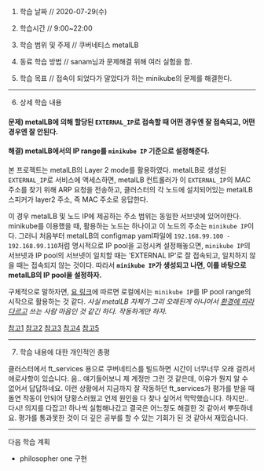 1. 학습 날짜 // 2020-07-29(수)

2. 학습시간 // 9:00~22:00

3. 학습 범위 및 주제 // 쿠버네티스 metalLB

4. 동료 학습 방법 // sanam님과 문제해결 위해 여러 실험을 함.

5. 학습 목표 // 접속이 되었다가 말았다가 하는 minikube의 문제를 해결한다.

---

6. 상세 학습 내용

#### 문제) metalLB에 의해 할당된 `EXTERNAL_IP`로 접속할 때 어떤 경우엔 잘 접속되고, 어떤 경우엔 잘 안된다.
#### 해결) metalLB에서의 IP range를 `minikube IP` 기준으로 설정해준다.

본 프로젝트는 metalLB의 Layer 2 mode를 활용하였다. metalLB로 생성된 `EXTERNAL_IP`로 서비스에 액세스하면, metalLB 컨트롤러가 이 `EXTERNAL_IP`의 MAC주소를 찾기 위해 ARP 요청을 전송하고, 클러스터의 각 노드에 설치되어있는 metalLB 스피커가 layer2 주소, 즉 MAC 주소로 응답한다.

이 경우 metalLB 및 노드 IP에 제공하는 주소 범위는 동일한 서브넷에 있어야한다. minikube를 이용했을 때, 활용하는 노드는 하나이고 이 노드의 주소는 `minikube IP`이다. 그러니 처음부터 metalLB의 configmap yaml파일에 `192.168.99.100 - 192.168.99.110`처럼 명시적으로 IP pool을 고정시켜 설정해놓으면, `minikube IP`의 서브넷과 IP pool의 서브넷이 일치할 때는 'EXTERNAL IP'로 잘 접속되고, 일치하지 않을 때는 접속되지 않는 것이다. 따라서 **`minikube IP`가 생성되고 나면, 이를 바탕으로 metalLB의 IP pool을 설정하자.** 

구체적으로 말하자면, [요 링크](https://medium.com/@emirmujic/istio-and-metallb-on-minikube-242281b1134b)에 따르면 로컬에서는 `minikube IP`를 IP pool range의 시작으로 활용하는 것 같다. *사실 metalLB 자체가 그리 오래된게 아니어서 [환경에 따라 다르고](https://metallb.universe.tf/concepts/) 쓰는 사람 마음인 것 같긴 하다. 작동하게만 하자.*


[참고1](https://metallb.universe.tf/concepts/)
[참고2](https://medium.com/@shoaib_masood/metallb-network-loadbalancer-minikube-335d846dfdbe)
[참고3](https://m.blog.naver.com/PostView.nhn?blogId=sbd38&logNo=50191972929&proxyReferer=https:%2F%2Fwww.google.co.kr%2F)
[참고4](https://metallb.universe.tf/concepts/)
[참고5](https://medium.com/@emirmujic/istio-and-metallb-on-minikube-242281b1134b)


---

7. 학습 내용에 대한 개인적인 총평

클러스터에서 ft_services 용으로 쿠버네티스를 빌드하면 시간이 너무너무 오래 걸려서 애로사항이 있습니다. 음.. 얘기들어보니 제 계정만 그런 것 같은데, 이유가 뭔지 알 수 없어서 답답하네요. 이런 상황에서 지금까지 잘 작동하던 ft_services가 평가를 받을 때 돌연 작동이 안되어 당황스러웠고 언제 원인을 다 찾나 싶어서 막막했습니다. 하지만.. 다시! 의지를 다잡고! 하나씩 실험해나갔고 결국은 어느정도 해결한 것 같아서 뿌듯하네요. 평가를 통과못한 것이 더 깊은 공부를 할 수 있는 기회가 된 것 같아서 재밌습니다.


---

다음 학습 계획

- philosopher one 구현